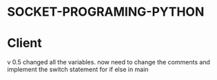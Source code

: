 # SOCKET-PROGRAMING-PYTHON

# Client
v 0.5 changed all the variables. now need to change the comments and implement the switch statement for if else in main
